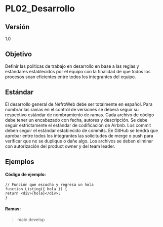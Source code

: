 # PL02_Desarrollo
## Versión
1.0

## Objetivo
Definir las políticas de trabajo en desarrollo en base a las reglas y estándares establecidos por el equipo con la finalidad de que todos los procesos sean eficientes entre todos los integrantes del equipo. 

## Estándar
El desarrollo general de NefroWeb debe ser totalmente en español.
Para nombrar las ramas en el control de versiones se deberá seguir su respectivo estándar de nombramiento de ramas.
Cada archivo de código debe tener un encabezado con fecha, autores y descripción.
Se debe seguir estrictamente el estándar de codificación de Airbnb.
Los commit deben seguir el estándar establecido de commits.
En GitHub se tendrá que aprobar entre todos los integrantes las solicitudes de merge o push para verificar que no se duplique o dañe algo.
Los archivos se deben eliminar con autorización del product owner y del team leader.

## Ejemplos
#### Código de ejemplo:
    // Función que escucha y regresa un hola
    function Listing({ hola }) {
    return <div>{hola}</div>;
    }

#### Ramas:
> main
> develop


